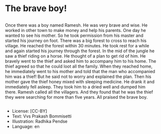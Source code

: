 # The brave boy!

##
Once there was a boy named Ramesh. He was very brave and wise. He worked in other town to make money and help his parents. One day he wanted to see his mother. So he took permission from his master and started his journey on foot. There was a big forest to cross to reach his village. He reached the forest within 30 minutes. He took rest for a while and again started his journey through the forest. In the mid of the jungle he saw a thief riding on a horse. He thought of a plan to get rid of him. He bravely went to the thief and asked him to accompany him to his home. The thief agreed so that he could loot all the family. When they reached home, he immediately went to his mother and told that the man who accompanied him was a thief! But he said not to worry and explained the plan. Then his mother gave the thief honey mixed with sleeping medicine. He drank it and immediately fell asleep. They took him to a dried well and dumped him there. Ramesh called all the villagers. And they found that he
was the thief they were searching for more than five years. All praised the brave boy.

##
* License: [CC-BY]
* Text: Vvs Prakash Bommisetti
* Illustration: Radhika Pendse
* Language: en
